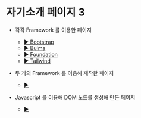 # 자기소개 페이지 3

- 각각 Framework 를 이용한 페이지
  - [▶️ Bootstrap](1-1/_bootstrap/index.html)
  - [▶️ Bulma](1-1/_bulma/index.html)
  - [▶️ Foundation](1-1/_foundation/index.html)
  - [▶️ Tailwind](1-1/_tailwind/index.html)

- 두 개의 Framework 를 이용해 제작한 페이지
  - [▶️](1-2/index.html)
 
- Javascript 를 이용해 DOM 노드를 생성해 만든 페이지
  - [▶️](2-1/index.html)
